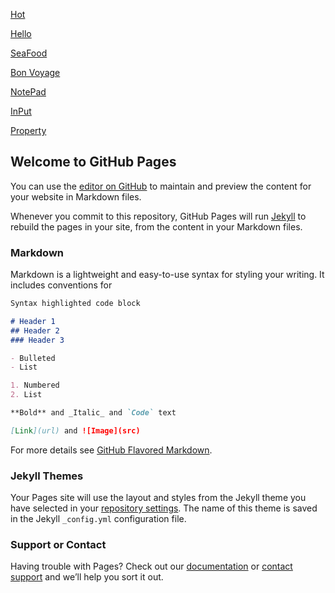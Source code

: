 [Hot](http://siriussiang.github.io/sirius_siang/hot.html)

[Hello](http://siriussiang.github.io/sirius_siang/hello.html)

[SeaFood](http://siriussiang.github.io/sirius_siang/seafood.html)

[Bon Voyage](http://siriussiang.github.io/sirius_siang/Bon%20Voyage.html)

[NotePad](http://siriussiang.github.io/sirius_siang/notepad.html)

[InPut](http://siriussiang.github.io/sirius_siang/input.html)

[Property](http://siriussiang.github.io/sirius_siang/Property.html)
## Welcome to GitHub Pages

You can use the [editor on GitHub](https://github.com/siriussiang/sirius_siang/edit/master/README.md) to maintain and preview the content for your website in Markdown files.

Whenever you commit to this repository, GitHub Pages will run [Jekyll](https://jekyllrb.com/) to rebuild the pages in your site, from the content in your Markdown files.

### Markdown

Markdown is a lightweight and easy-to-use syntax for styling your writing. It includes conventions for

```markdown
Syntax highlighted code block

# Header 1
## Header 2
### Header 3

- Bulleted
- List

1. Numbered
2. List

**Bold** and _Italic_ and `Code` text

[Link](url) and ![Image](src)
```

For more details see [GitHub Flavored Markdown](https://guides.github.com/features/mastering-markdown/).

### Jekyll Themes

Your Pages site will use the layout and styles from the Jekyll theme you have selected in your [repository settings](https://github.com/siriussiang/sirius_siang/settings). The name of this theme is saved in the Jekyll `_config.yml` configuration file.

### Support or Contact

Having trouble with Pages? Check out our [documentation](https://help.github.com/categories/github-pages-basics/) or [contact support](https://github.com/contact) and we’ll help you sort it out.
